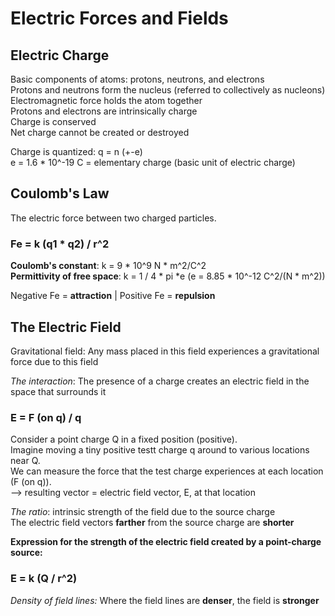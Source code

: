 # Electric Forces and Fields 

## **Electric  Charge** 

Basic components of atoms: protons, neutrons, and electrons  
Protons and neutrons form the nucleus (referred to collectively as nucleons)  
Electromagnetic force holds the atom together  
Protons and electrons are intrinsically charge  
Charge is conserved  
Net charge cannot be created or destroyed  

Charge is quantized: q = n (+-e)  
e = 1.6 * 10^-19 C = elementary charge (basic unit of electric charge)  

## **Coulomb's Law** 

The electric force between two charged particles.  

### **Fe = k (q1 * q2) / r^2**  

**Coulomb's constant**: k = 9 * 10^9 N * m^2/C^2  
**Permittivity of free space**: k = 1 / 4 * pi *e (e = 8.85 * 10^-12 C^2/(N * m^2))  

Negative Fe = **attraction** | Positive Fe = **repulsion**  

## **The Electric Field** 
Gravitational field: Any mass placed in this field experiences a gravitational force due to this field 

*The interaction*: The presence of a charge creates an electric field in the space that surrounds it 

### **E = F (on q) / q**  

Consider a point charge Q in a fixed position (positive).  
Imagine moving a tiny positive testt charge q around to various locations near Q.  
We can measure the force that the test charge experiences at each location (F (on q)).  
--> resulting vector = electric field vector, E, at that location  

*The ratio*: intrinsic strength of the field due to the source charge  
The electric field vectors **farther** from the source charge are **shorter**  

**Expression for the strength of the electric field created by a point-charge source:**  
### **E = k (Q / r^2)**  

*Density of field lines:* Where the field lines are **denser**, the field is **stronger**
